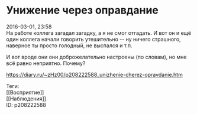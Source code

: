 Унижение через оправдание
==========================

   
 2016-03-01, 23:58   
  На работе коллега загадал загадку, а я не смог отгадать. И вот он и ещё один коллега начали говорить утешительно -- ну ничего страшного, наверное ты просто голодный, не выспался и т.п.   
   
 И вот вроде они они доброжелательно настроены (по словам), но мне всё равно неприятно. Почему?   
    
 <https://diary.ru/~zHz00/p208222588_unizhenie-cherez-opravdanie.htm>   
   
 Теги:   
 [[Восприятие]]   
 [[Наблюдения]]   
 ID: p208222588